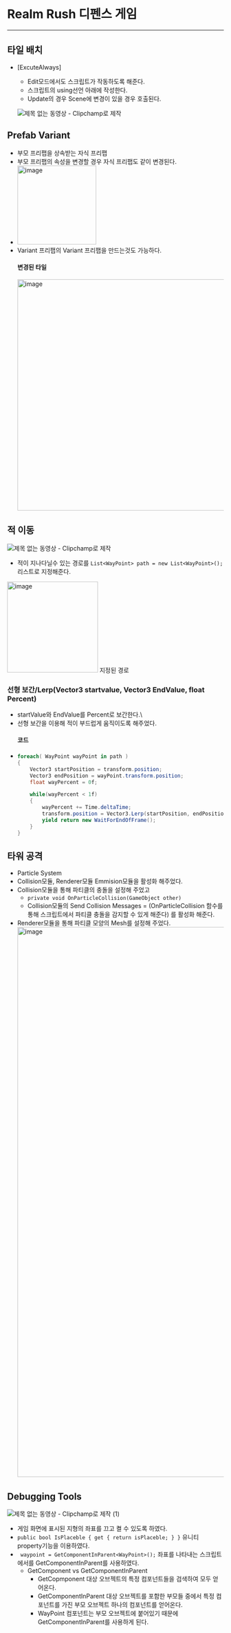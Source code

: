 # Realm Rush 디펜스 게임 
----------------------
## 타일 배치 
  * [ExcuteAlways]
    * Edit모드에서도 스크립트가 작동하도록 해준다.
    * 스크립트의 using선언 아래에 작성한다.
    * Update의 경우 Scene에 변경이 있을 경우 호출된다.

    ![제목 없는 동영상 - Clipchamp로 제작](https://github.com/iou-bohun/DefenseGame/assets/56661597/9373e5a8-66dc-40e5-88e2-2f6623e829c9)
## Prefab Variant
 * 부모 프리팹을 상속받는 자식 프리팹
 * 부모 프리팹의 속성을 변경할 경우 자식 프리팹도 같이 변경된다.
 * <img width="183" alt="image" src="https://github.com/iou-bohun/DefenseGame/assets/56661597/640c070a-064b-49c4-88c6-47d91d4c8233">
 * Variant 프리팹의 Variant 프리팹을 만드는것도 가능하다.
   #### 변경된 타일
   <img width="537" alt="image" src="https://github.com/iou-bohun/DefenseGame/assets/56661597/02613dfc-a93e-482d-a80d-1888d4cf77f8">

## 적 이동
![제목 없는 동영상 - Clipchamp로 제작](https://github.com/iou-bohun/DefenseGame/assets/56661597/05e32be7-0d59-4ff3-b31f-176b8a9ebfde)
 * 적이 지나다닐수 있는 경로를 ```List<WayPoint> path = new List<WayPoint>();``` 리스트로 지정해준다.
   
  <img width="211" alt="image" src="https://github.com/iou-bohun/DefenseGame/assets/56661597/05d68e17-caf6-405c-bc34-ae100171b705"> 지정된 경로 

 ### 선형 보간/Lerp(Vector3 startvalue, Vector3 EndValue, float Percent)
 * startValue와 EndValue를 Percent로 보간한다.\
 * 선형 보간을 이용해 적이 부드럽게 움직이도록 해주었다. 
   #### 코드
 * ``` c#
   foreach( WayPoint wayPoint in path )
   {
       Vector3 startPosition = transform.position;
       Vector3 endPosition = wayPoint.transform.position;
       float wayPercent = 0f;

       while(wayPercent < 1f)
       {
           wayPercent += Time.deltaTime;
           transform.position = Vector3.Lerp(startPosition, endPosition, wayPercent);
           yield return new WaitForEndOfFrame();
       }
   }
   ```
## 타워 공격 
 * Particle System
 * Collision모듈, Renderer모듈 Emmision모듈을 활성화 해주었다.
 * Collision모듈을 통해 파티클의 충돌을 설정해 주었고
   * ``` private void OnParticleCollision(GameObject other) ```
   * Collision모듈의 Send Collision Messages = (OnParticleCollision 함수를 통해 스크립트에서 파티클 충돌을 감지할 수 있게 해준다) 를 활성화 해준다.  
 * Renderer모듈을 통해 파티클 모양의 Mesh를 설정해 주었다.
   <img width="1277" alt="image" src="https://github.com/iou-bohun/DefenseGame/assets/56661597/9f84e235-ab91-42de-aec8-a97b240f3334">

## Debugging Tools
![제목 없는 동영상 - Clipchamp로 제작 (1)](https://github.com/iou-bohun/DefenseGame/assets/56661597/c06d16c8-3e28-4122-93c9-bfe3a9b109e4)
 * 게임 화면에 표시된 지형의 좌표를 끄고 켤 수 있도록 하였다.
 * ``` public bool IsPlaceble { get { return isPlaceble; } } ``` 유니티 property기능을 이용하였다.
 * ```  waypoint = GetComponentInParent<WayPoint>(); ``` 좌표를 나타내는 스크립트에서를 GetComponentInParent를 사용하였다.
    * GetComponent vs GetComponentInParent
      * GetCopmponent 대상 오브젝트의 특정 컴포넌트들을 검색하여 모두 얻어온다.
      * GetComponentInParent 대상 오브젝트를 포함한 부모들 중에서 특정 컴포넌트를 가진 부모 오브젝트 하나의 컴포넌트를 얻어온다.
      * WayPoint 컴포넌트는 부모 오브젝트에 붙어있기 때문에 GetComponentInParent를 사용하게 된다.  
        
    
